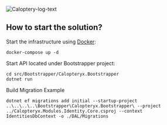 ![Caloptery-log-text](https://user-images.githubusercontent.com/27955954/225509012-410f6523-9ac6-403a-87ce-9ee90d6a6941.png)

**How to start the solution?**
----------------

Start the infrastructure using [Docker](https://docs.docker.com/get-docker/):

```
docker-compose up -d
```

Start API located under Bootstrapper project:

```
cd src/Bootstrapper/Calopteryx.Bootstrapper
dotnet run
```
Build Migration Example
````
dotnet ef migrations add initial --startup-project ..\..\..\..\Bootstrapper\Calopteryx.Bootstrapper\ --project ../Calopteryx.Modules.Identity.Core.csproj --context IdentitiesDbContext -o ./DAL/Migrations
````